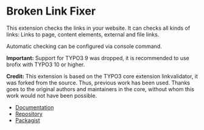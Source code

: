 # Broken Link Fixer

This extension checks the links
in your website. It can checks all kinds of links:
Links to page, content elements, external and file links.

Automatic checking can be configured via console command.

**Important:** Support for TYPO3 9 was dropped, it is recommended to use
brofix with TYPO3 10 or higher.

**Credit:** This extension is based on the TYPO3 core extension linkvalidator,
it was forked from the source. Thus, previous work has been used. Thanks goes
to the original authors and maintainers in the core, without whom this work
would not have been possible.

* [Documentation](https://docs.typo3.org/p/sypets/brofix/master/en-us/)
* [Repository](https://github.com/sypets/brofix)
* [Packagist](https://packagist.org/packages/sypets/brofix)
